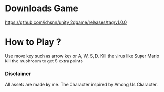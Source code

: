 # Downloads Game
https://github.com/ichsnn/unity_2dgame/releases/tag/v1.0.0

# How to Play ?
Use move key such as arrow key or A, W, S, D. Kill the virus like Super Mario kill the mushroom to get 5 extra points

### Disclaimer
All assets are made by me. The Character inspired by Among Us Character.
